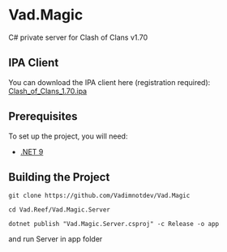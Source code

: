 # Vad.Magic

C# private server for Clash of Clans v1.70

## IPA Client

You can download the IPA client here (registration required):  
[Clash_of_Clans_1.70.ipa](https://4pda.to/forum/dl/post/1798745/Clash_of_Clans_1.70.ipa)

## Prerequisites

To set up the project, you will need:  
- [.NET 9](https://dotnet.microsoft.com/en-us/download/dotnet/9.0)

## Building the Project
```
git clone https://github.com/Vadimnotdev/Vad.Magic
```

```
cd Vad.Reef/Vad.Magic.Server
```

```
dotnet publish "Vad.Magic.Server.csproj" -c Release -o app
```

and run Server in app folder